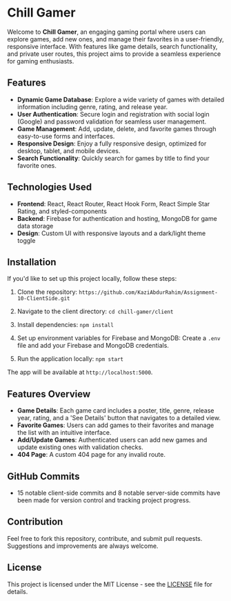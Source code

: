 
# Chill Gamer

Welcome to **Chill Gamer**, an engaging gaming portal where users can explore games, add new ones, and manage their favorites in a user-friendly, responsive interface. With features like game details, search functionality, and private user routes, this project aims to provide a seamless experience for gaming enthusiasts.

## Features

- **Dynamic Game Database**: Explore a wide variety of games with detailed information including genre, rating, and release year.
- **User Authentication**: Secure login and registration with social login (Google) and password validation for seamless user management.
- **Game Management**: Add, update, delete, and favorite games through easy-to-use forms and interfaces.
- **Responsive Design**: Enjoy a fully responsive design, optimized for desktop, tablet, and mobile devices.
- **Search Functionality**: Quickly search for games by title to find your favorite ones.

## Technologies Used

- **Frontend**: React, React Router, React Hook Form, React Simple Star Rating, and styled-components
- **Backend**: Firebase for authentication and hosting, MongoDB for game data storage
- **Design**: Custom UI with responsive layouts and a dark/light theme toggle

## Installation

If you'd like to set up this project locally, follow these steps:

1. Clone the repository:
    `https://github.com/KaziAbdurRahim/Assignment-10-ClientSide.git`
   

2. Navigate to the client directory:
   `cd chill-gamer/client`

3. Install dependencies:
   `npm install`

4. Set up environment variables for Firebase and MongoDB:
   Create a `.env` file and add your Firebase and MongoDB credentials.

5. Run the application locally:
   `npm start`

The app will be available at `http://localhost:5000`.

## Features Overview

- **Game Details**: Each game card includes a poster, title, genre, release year, rating, and a 'See Details' button that navigates to a detailed view.
- **Favorite Games**: Users can add games to their favorites and manage the list with an intuitive interface.
- **Add/Update Games**: Authenticated users can add new games and update existing ones with validation checks.
- **404 Page**: A custom 404 page for any invalid route.

## GitHub Commits

- 15 notable client-side commits and 8 notable server-side commits have been made for version control and tracking project progress.

## Contribution

Feel free to fork this repository, contribute, and submit pull requests. Suggestions and improvements are always welcome.

## License

This project is licensed under the MIT License - see the [LICENSE](LICENSE) file for details.

